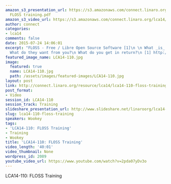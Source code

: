 ```yaml
---
amazon_s3_presentation_url: https://s3.amazonaws.com/connect.linaro.org/lca14/presentations/LCA14-110-
  FLOSS training.pdf
amazon_s3_video_url: https://s3.amazonaws.com/connect.linaro.org/lca14/videos/03-03-Monday/LCA14-110-+FLOSS+Training.mp4
author: connect
categories:
- lca14
comments: false
date: 2015-07-24 14:06:01
excerpt: "FLOSS - Free / Libre Open Source Software [1]\n \n What _is_ \"the community\"?\n
  What do they want from you?\n What do you get in return?\n [1] http://en.wikipedia.org/wiki/Free_and_open-source_software"
featured_image_name: LCA14-110.jpg
image:
  featured: true
  name: LCA14-110.jpg
  path: /assets/images/featured-images/LCA14-110.jpg
layout: post
link: http://connect.linaro.org/resource/lca14/lca14-110-floss-training/
post_format:
- Video
session_id: LCA14-110
session_track: Training
slideshare_presentation_url: http://www.slideshare.net/linaroorg/lca14-110-flosstraining
slug: lca14-110-floss-training
speakers: Wookey
tags:
- 'LCA14-110: FLOSS Training'
- Training
- Wookey
title: 'LCA14-110: FLOSS Training'
video_length: '40:01'
video_thumbnail: None
wordpress_id: 2089
youtube_video_url: https://www.youtube.com/watch?v=2pda07yDv3o
---
```


LCA14-110: FLOSS Training